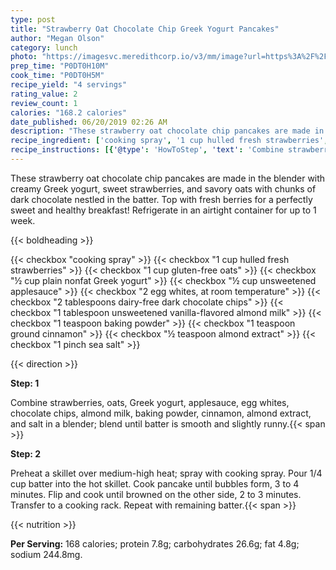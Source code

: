 ```yaml
---
type: post
title: "Strawberry Oat Chocolate Chip Greek Yogurt Pancakes"
author: "Megan Olson"
category: lunch
photo: "https://imagesvc.meredithcorp.io/v3/mm/image?url=https%3A%2F%2Fimages.media-allrecipes.com%2Fuserphotos%2F4459988.jpg"
prep_time: "P0DT0H10M"
cook_time: "P0DT0H5M"
recipe_yield: "4 servings"
rating_value: 2
review_count: 1
calories: "168.2 calories"
date_published: 06/20/2019 02:26 AM
description: "These strawberry oat chocolate chip pancakes are made in the blender with creamy Greek yogurt, sweet strawberries, and savory oats with chunks of dark chocolate nestled in the batter. Top with fresh berries for a perfectly sweet and healthy breakfast! Refrigerate in an airtight container for up to 1 week."
recipe_ingredient: ['cooking spray', '1 cup hulled fresh strawberries', '1 cup gluten-free oats', '½ cup plain nonfat Greek yogurt', '½ cup unsweetened applesauce', '2 egg whites, at room temperature', '2 tablespoons dairy-free dark chocolate chips', '1 tablespoon unsweetened vanilla-flavored almond milk', '1 teaspoon baking powder', '1 teaspoon ground cinnamon', '½ teaspoon almond extract', '1 pinch sea salt']
recipe_instructions: [{'@type': 'HowToStep', 'text': 'Combine strawberries, oats, Greek yogurt, applesauce, egg whites, chocolate chips, almond milk, baking powder, cinnamon, almond extract, and salt in a blender; blend until batter is smooth and slightly runny.\n'}, {'@type': 'HowToStep', 'text': 'Preheat a skillet over medium-high heat; spray with cooking spray. Pour 1/4 cup batter into the hot skillet. Cook pancake until bubbles form, 3 to 4 minutes. Flip and cook until browned on the other side, 2 to 3 minutes. Transfer to a cooking rack. Repeat with remaining batter.\n'}]
---
```


These strawberry oat chocolate chip pancakes are made in the blender with creamy Greek yogurt, sweet strawberries, and savory oats with chunks of dark chocolate nestled in the batter. Top with fresh berries for a perfectly sweet and healthy breakfast! Refrigerate in an airtight container for up to 1 week. 

{{< boldheading >}}

{{< checkbox "cooking spray" >}}
{{< checkbox "1 cup hulled fresh strawberries" >}}
{{< checkbox "1 cup gluten-free oats" >}}
{{< checkbox "½ cup plain nonfat Greek yogurt" >}}
{{< checkbox "½ cup unsweetened applesauce" >}}
{{< checkbox "2  egg whites, at room temperature" >}}
{{< checkbox "2 tablespoons dairy-free dark chocolate chips" >}}
{{< checkbox "1 tablespoon unsweetened vanilla-flavored almond milk" >}}
{{< checkbox "1 teaspoon baking powder" >}}
{{< checkbox "1 teaspoon ground cinnamon" >}}
{{< checkbox "½ teaspoon almond extract" >}}
{{< checkbox "1 pinch sea salt" >}}


{{< direction >}}

**Step: 1**

Combine strawberries, oats, Greek yogurt, applesauce, egg whites, chocolate chips, almond milk, baking powder, cinnamon, almond extract, and salt in a blender; blend until batter is smooth and slightly runny.{{< span >}}

**Step: 2**

Preheat a skillet over medium-high heat; spray with cooking spray. Pour 1/4 cup batter into the hot skillet. Cook pancake until bubbles form, 3 to 4 minutes. Flip and cook until browned on the other side, 2 to 3 minutes. Transfer to a cooking rack. Repeat with remaining batter.{{< span >}}

{{< nutrition >}}

**Per Serving:** 168 calories; protein 7.8g; carbohydrates 26.6g; fat 4.8g; sodium 244.8mg.